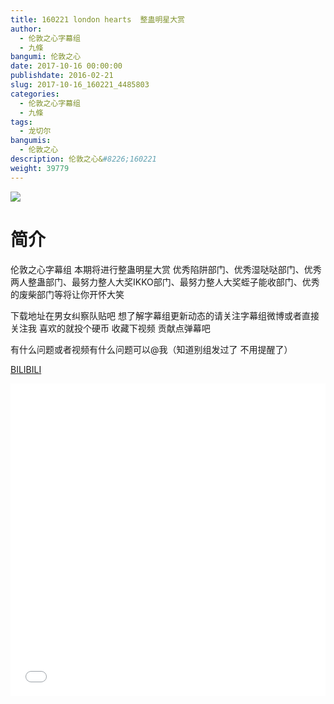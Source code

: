 ```yaml
---
title: 160221 london hearts  整蛊明星大赏
author: 
  - 伦敦之心字幕组
  - 九條
bangumi: 伦敦之心
date: 2017-10-16 00:00:00
publishdate: 2016-02-21
slug: 2017-10-16_160221_4485803
categories: 
  - 伦敦之心字幕组
  - 九條
tags: 
  - 龙切尔
bangumis: 
  - 伦敦之心
description: 伦敦之心&#8226;160221
weight: 39779
---
```


![](https://i.imgur.com/Vp1RLb0.jpg)

# 简介  
伦敦之心字幕组 本期将进行整蛊明星大赏 优秀陷阱部门、优秀湿哒哒部门、优秀两人整蛊部门、最努力整人大奖IKKO部门、最努力整人大奖蛭子能收部门、优秀的废柴部门等将让你开怀大笑 


下载地址在男女纠察队贴吧 想了解字幕组更新动态的请关注字幕组微博或者直接关注我 喜欢的就投个硬币 收藏下视频 贡献点弹幕吧


有什么问题或者视频有什么问题可以@我（知道别组发过了 不用提醒了）

  [BILIBILI](https://www.bilibili.com/video/av4485803/)


  <iframe src="//www.bilibili.com/html/html5player.html?cid=7270370&aid=4485803" width="100%" height="500" frameborder="0" allowfullscreen="allowfullscreen"></iframe>
